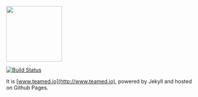 <img src="http://img.teamed.io/logo-light.svg" width="150"/>

[![Build Status](https://travis-ci.org/teamed/teamed.io.svg?branch=master)](https://travis-ci.org/teamed/teamed.io)

It is [www.teamed.io](http://www.teamed.io),
powered by Jekyll and hosted on Github Pages.
